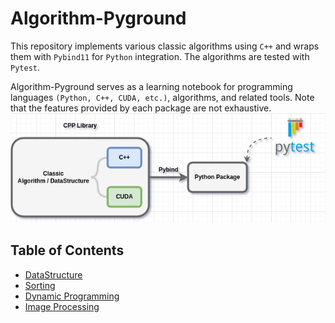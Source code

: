 # Algorithm-Pyground
This repository implements various classic algorithms using `C++` and wraps them with `Pybind11` for `Python` integration. The algorithms are tested with `Pytest`. 

Algorithm-Pyground serves as a learning notebook for programming languages `(Python, C++, CUDA, etc.)`, algorithms, and related tools. Note that the features provided by each package are not exhaustive.
![Algo_Pyground](Algo_Pyground.png)

## Table of Contents
- [DataStructure](data_structure/README.MD)
- [Sorting](sortlib/README.MD)
- [Dynamic Programming](dp/README.MD)
- [Image Processing](image_processing/README.MD)
